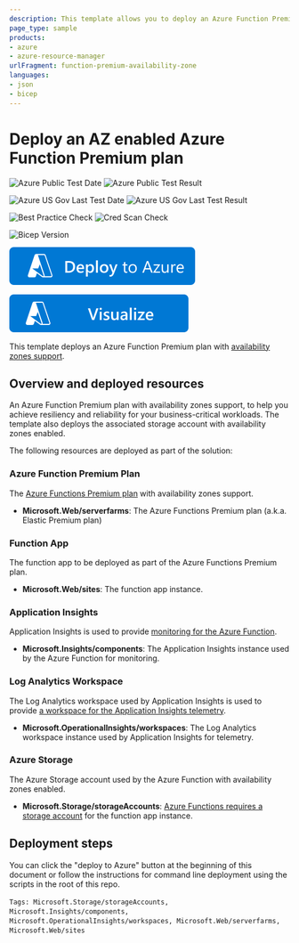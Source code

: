```yaml
---
description: This template allows you to deploy an Azure Function Premium plan with availability zones support, including an availability zones enabled storage account.
page_type: sample
products:
- azure
- azure-resource-manager
urlFragment: function-premium-availability-zone
languages:
- json
- bicep
---
```

# Deploy an AZ enabled Azure Function Premium plan

![Azure Public Test Date](https://azurequickstartsservice.blob.core.windows.net/badges/quickstarts/microsoft.web/function-premium-availability-zone/PublicLastTestDate.svg)
![Azure Public Test Result](https://azurequickstartsservice.blob.core.windows.net/badges/quickstarts/microsoft.web/function-premium-availability-zone/PublicDeployment.svg)

![Azure US Gov Last Test Date](https://azurequickstartsservice.blob.core.windows.net/badges/quickstarts/microsoft.web/function-premium-availability-zone/FairfaxLastTestDate.svg)
![Azure US Gov Last Test Result](https://azurequickstartsservice.blob.core.windows.net/badges/quickstarts/microsoft.web/function-premium-availability-zone/FairfaxDeployment.svg)

![Best Practice Check](https://azurequickstartsservice.blob.core.windows.net/badges/quickstarts/microsoft.web/function-premium-availability-zone/BestPracticeResult.svg)
![Cred Scan Check](https://azurequickstartsservice.blob.core.windows.net/badges/quickstarts/microsoft.web/function-premium-availability-zone/CredScanResult.svg)

![Bicep Version](https://azurequickstartsservice.blob.core.windows.net/badges/quickstarts/microsoft.web/function-premium-availability-zone/BicepVersion.svg)

[![Deploy To Azure](https://raw.githubusercontent.com/Azure/azure-quickstart-templates/master/1-CONTRIBUTION-GUIDE/images/deploytoazure.svg?sanitize=true)](https://portal.azure.com/#create/Microsoft.Template/uri/https%3A%2F%2Fraw.githubusercontent.com%2FAzure%2Fazure-quickstart-templates%2Fmaster%2Fquickstarts%2Fmicrosoft.web%2Ffunction-premium-availability-zone%2Fazuredeploy.json)

[![Visualize](https://raw.githubusercontent.com/Azure/azure-quickstart-templates/master/1-CONTRIBUTION-GUIDE/images/visualizebutton.svg?sanitize=true)](http://armviz.io/#/?load=https%3A%2F%2Fraw.githubusercontent.com%2FAzure%2Fazure-quickstart-templates%2Fmaster%2Fquickstarts%2Fmicrosoft.web%2Ffunction-premium-availability-zone%2Fazuredeploy.json)

This template deploys an Azure Function Premium plan with [availability zones support](https://learn.microsoft.com/azure/azure-functions/azure-functions-az-redundancy).

## Overview and deployed resources

An Azure Function Premium plan with availability zones support, to help you achieve resiliency and reliability for your business-critical workloads. The template also deploys the associated storage account with availability zones enabled.

The following resources are deployed as part of the solution:

### Azure Function Premium Plan

The [Azure Functions Premium plan](https://learn.microsoft.com/azure/azure-functions/functions-premium-plan) with availability zones support.

+ **Microsoft.Web/serverfarms**: The Azure Functions Premium plan (a.k.a. Elastic Premium plan)

### Function App

The function app to be deployed as part of the Azure Functions Premium plan.

+ **Microsoft.Web/sites**: The function app instance.

### Application Insights

Application Insights is used to provide [monitoring for the Azure Function](https://learn.microsoft.com/azure/azure-functions/functions-monitoring).

+ **Microsoft.Insights/components**: The Application Insights instance used by the Azure Function for monitoring.

### Log Analytics Workspace

The Log Analytics workspace used by Application Insights is used to provide [a workspace for the Application Insights telemetry](https://learn.microsoft.com/azure/azure-monitor/app/create-workspace-resource).

+ **Microsoft.OperationalInsights/workspaces**: The Log Analytics workspace instance used by Application Insights for telemetry.

### Azure Storage

The Azure Storage account used by the Azure Function with availability zones enabled.

+ **Microsoft.Storage/storageAccounts**: [Azure Functions requires a storage account](https://learn.microsoft.com/azure/azure-functions/storage-considerations) for the function app instance.

## Deployment steps

You can click the "deploy to Azure" button at the beginning of this document or follow the instructions for command line deployment using the scripts in the root of this repo.

`Tags: Microsoft.Storage/storageAccounts, Microsoft.Insights/components, Microsoft.OperationalInsights/workspaces, Microsoft.Web/serverfarms, Microsoft.Web/sites`
